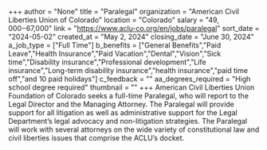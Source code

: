 +++
author = "None"
title = "Paralegal"
organization = "American Civil Liberties Union of Colorado"
location = "Colorado"
salary = "$49,000-$67,000"
link = "https://www.aclu-co.org/en/jobs/paralegal"
sort_date = "2024-05-02"
created_at = "May 2, 2024"
closing_date = "June 30, 2024"
a_job_type = ["Full Time"]
b_benefits = ["General Benefits","Paid Leave","Health Insurance","Paid Vacation","Dental","Vision","Sick time","Disability insurance","Professional development","Life insurance","Long-term disability insurance","health insurance","paid time off","and 10 paid holidays"]
c_feedback = ""
aa_degrees_required = "High school degree required"
thumbnail = ""
+++
American Civil Liberties Union Foundation of Colorado seeks a full-time Paralegal, who will report to the Legal Director and the Managing Attorney. The Paralegal will provide support for all litigation as well as administrative support for the Legal Department’s legal advocacy and non-litigation strategies. The Paralegal will work with several attorneys on the wide variety of constitutional law and civil liberties issues that comprise the ACLU’s docket.